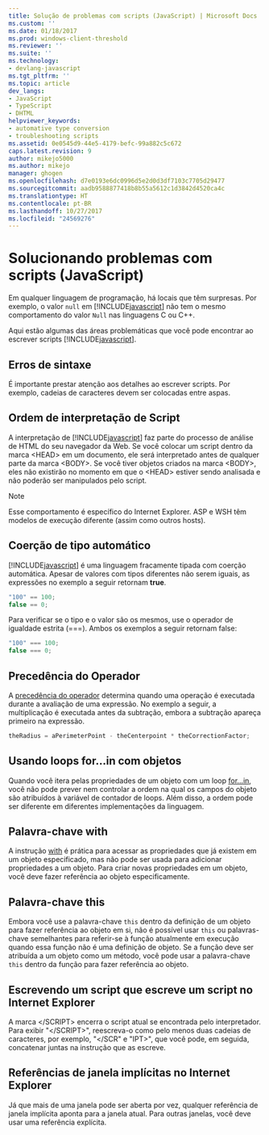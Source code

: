```yaml
---
title: Solução de problemas com scripts (JavaScript) | Microsoft Docs
ms.custom: ''
ms.date: 01/18/2017
ms.prod: windows-client-threshold
ms.reviewer: ''
ms.suite: ''
ms.technology:
- devlang-javascript
ms.tgt_pltfrm: ''
ms.topic: article
dev_langs:
- JavaScript
- TypeScript
- DHTML
helpviewer_keywords:
- automative type conversion
- troubleshooting scripts
ms.assetid: 0e0545d9-44e5-4179-befc-99a882c5c672
caps.latest.revision: 9
author: mikejo5000
ms.author: mikejo
manager: ghogen
ms.openlocfilehash: d7e0193e6dc0996d5e2d0d3df7103c7705d29477
ms.sourcegitcommit: aadb9588877418b8b55a5612c1d3842d4520ca4c
ms.translationtype: HT
ms.contentlocale: pt-BR
ms.lasthandoff: 10/27/2017
ms.locfileid: "24569276"
---
```

# <a name="troubleshooting-your-scripts-javascript"></a>Solucionando problemas com scripts (JavaScript)
Em qualquer linguagem de programação, há locais que têm surpresas. Por exemplo, o valor `null` em [!INCLUDE[javascript](../../javascript/includes/javascript-md.md)] não tem o mesmo comportamento do valor `Null` nas linguagens C ou C++.  
  
 Aqui estão algumas das áreas problemáticas que você pode encontrar ao escrever scripts [!INCLUDE[javascript](../../javascript/includes/javascript-md.md)].  
  
## <a name="syntax-errors"></a>Erros de sintaxe  
 É importante prestar atenção aos detalhes ao escrever scripts. Por exemplo, cadeias de caracteres devem ser colocadas entre aspas.  
  
## <a name="order-of-script-interpretation"></a>Ordem de interpretação de Script  
 A interpretação de [!INCLUDE[javascript](../../javascript/includes/javascript-md.md)] faz parte do processo de análise de HTML do seu navegador da Web. Se você colocar um script dentro da marca \<HEAD> em um documento, ele será interpretado antes de qualquer parte da marca \<BODY>. Se você tiver objetos criados na marca \<BODY>, eles não existirão no momento em que o \<HEAD> estiver sendo analisada e não poderão ser manipulados pelo script.  
  
> [!NOTE]
>  Esse comportamento é específico do Internet Explorer. ASP e WSH têm modelos de execução diferente (assim como outros hosts).  
  
## <a name="automatic-type-coercion"></a>Coerção de tipo automático  
 [!INCLUDE[javascript](../../javascript/includes/javascript-md.md)] é uma linguagem fracamente tipada com coerção automática. Apesar de valores com tipos diferentes não serem iguais, as expressões no exemplo a seguir retornam **true**.  
  
```JavaScript  
"100" == 100;  
false == 0;  
```  
  
 Para verificar se o tipo e o valor são os mesmos, use o operador de igualdade estrita (===). Ambos os exemplos a seguir retornam false:  
  
```JavaScript  
"100" === 100;  
false === 0;  
```  
  
## <a name="operator-precedence"></a>Precedência do Operador  
 A [precedência do operador](../../javascript/operator-subtractprecedence-javascript.md) determina quando uma operação é executada durante a avaliação de uma expressão. No exemplo a seguir, a multiplicação é executada antes da subtração, embora a subtração apareça primeiro na expressão.  
  
```JavaScript  
theRadius = aPerimeterPoint - theCenterpoint * theCorrectionFactor;  
```  
  
## <a name="using-forin-loops-with-objects"></a>Usando loops for...in com objetos  
 Quando você itera pelas propriedades de um objeto com um loop [for...in](../../javascript/reference/for-dot-dot-dot-in-statement-javascript.md), você não pode prever nem controlar a ordem na qual os campos do objeto são atribuídos à variável de contador de loops. Além disso, a ordem pode ser diferente em diferentes implementações da linguagem.  
  
## <a name="with-keyword"></a>Palavra-chave with  
 A instrução [with](../../javascript/reference/with-statement-javascript.md) é prática para acessar as propriedades que já existem em um objeto especificado, mas não pode ser usada para adicionar propriedades a um objeto. Para criar novas propriedades em um objeto, você deve fazer referência ao objeto especificamente.  
  
## <a name="this-keyword"></a>Palavra-chave this  
 Embora você use a palavra-chave `this` dentro da definição de um objeto para fazer referência ao objeto em si, não é possível usar `this` ou palavras-chave semelhantes para referir-se à função atualmente em execução quando essa função não é uma definição de objeto. Se a função deve ser atribuída a um objeto como um método, você pode usar a palavra-chave `this` dentro da função para fazer referência ao objeto.  
  
## <a name="writing-a-script-that-writes-a-script-in-internet-explorer"></a>Escrevendo um script que escreve um script no Internet Explorer  
 A marca \</SCRIPT> encerra o script atual se encontrada pelo interpretador. Para exibir "\</SCRIPT>", reescreva-o como pelo menos duas cadeias de caracteres, por exemplo, "\</SCR" e "IPT>", que você pode, em seguida, concatenar juntas na instrução que as escreve.  
  
## <a name="implicit-window-references-in-internet-explorer"></a>Referências de janela implícitas no Internet Explorer  
 Já que mais de uma janela pode ser aberta por vez, qualquer referência de janela implícita aponta para a janela atual. Para outras janelas, você deve usar uma referência explícita.